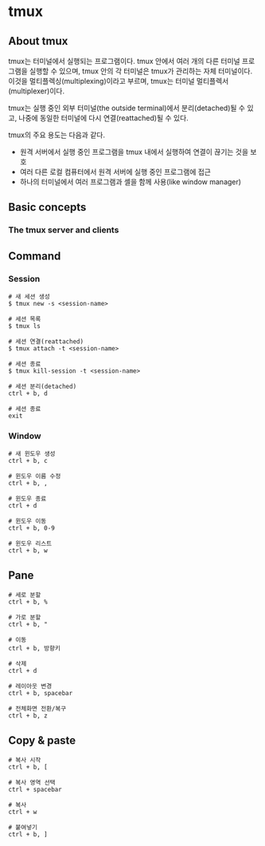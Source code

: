 # tmux

## About tmux

tmux는 터미널에서 실행되는 프로그램이다. tmux 안에서 여러 개의 다른 터미널 프로그램을 실행할 수 있으며, tmux 안의 각 터미널은 tmux가 관리하는 자체 터미널이다. 이것을 멀티플렉싱(multiplexing)이라고 부르며, tmux는 터미널 멀티플렉서(multiplexer)이다.

tmux는 실행 중인 외부 터미널(the outside terminal)에서 분리(detached)될 수 있고, 나중에 동일한 터미널에 다시 연결(reattached)될 수 있다.

tmux의 주요 용도는 다음과 같다.
- 원격 서버에서 실행 중인 프로그램을 tmux 내에서 실행하여 연결이 끊기는 것을 보호
- 여러 다른 로컬 컴퓨터에서 원격 서버에 실행 중인 프로그램에 접근
- 하나의 터미널에서 여러 프로그램과 셸을 함께 사용(like window manager)

## Basic concepts

### The tmux server and clients


## Command

### Session

```shell
# 새 세션 생성
$ tmux new -s <session-name>

# 세션 목록
$ tmux ls

# 세션 연결(reattached)
$ tmux attach -t <session-name>

# 세션 종료
$ tmux kill-session -t <session-name>
```

```tmux
# 세션 분리(detached)
ctrl + b, d

# 세션 종료
exit
```

### Window

```tumx
# 새 윈도우 생성
ctrl + b, c

# 윈도우 이름 수정
ctrl + b, ,

# 윈도우 종료
ctrl + d

# 윈도우 이동
ctrl + b, 0-9

# 윈도우 리스트
ctrl + b, w

```

## Pane

```tmux
# 세로 분할
ctrl + b, %

# 가로 분할
ctrl + b, "

# 이동
ctrl + b, 방향키

# 삭제
ctrl + d

# 레이아웃 변경
ctrl + b, spacebar

# 전체화면 전환/복구
ctrl + b, z
```

## Copy & paste

```
# 복사 시작
ctrl + b, [

# 복사 영역 선택
ctrl + spacebar

# 복사
ctrl + w

# 붙여넣기
ctrl + b, ]
```

